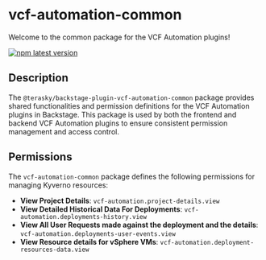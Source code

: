 # vcf-automation-common

Welcome to the common package for the VCF Automation plugins!

[![npm latest version](https://img.shields.io/npm/v/@terasky/backstage-plugin-vcf-automation-common/latest.svg)](https://www.npmjs.com/package/@terasky/backstage-plugin-vcf-automation-common)

## Description

The `@terasky/backstage-plugin-vcf-automation-common` package provides shared functionalities and permission definitions for the VCF Automation plugins in Backstage. This package is used by both the frontend and backend VCF Automation plugins to ensure consistent permission management and access control.

## Permissions

The `vcf-automation-common` package defines the following permissions for managing Kyverno resources:

- **View Project Details**: `vcf-automation.project-details.view`
- **View Detailed Historical Data For Deployments**: `vcf-automation.deployments-history.view`
- **View All User Requests made against the deployment and the details**: `vcf-automation.deployments-user-events.view`
- **View Resource details for vSphere VMs**: `vcf-automation.deployment-resources-data.view`
